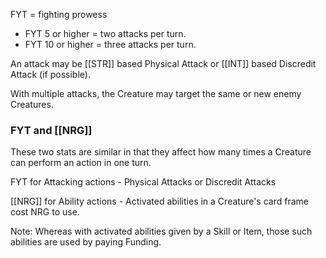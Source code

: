 FYT = fighting prowess 
   - FYT 5 or higher = two attacks per turn. 
   - FYT 10 or higher = three attacks per turn. 

An attack may be [[STR]] based Physical Attack or [[INT]] based Discredit Attack (if possible). 

With multiple attacks, the Creature may target the same or new enemy Creatures.

### FYT and [[NRG]]

These two stats are similar in that they affect how many times a Creature can perform an action in one turn.

FYT for Attacking actions - Physical Attacks or Discredit Attacks

[[NRG]] for Ability actions - Activated abilities in a Creature's card frame cost NRG to use. 

Note: Whereas with activated abilities given by a Skill or Item, those such abilities are used by paying Funding.